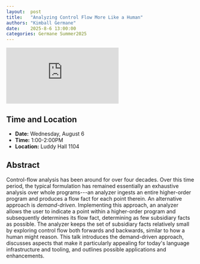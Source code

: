 ```yaml
---
layout:  post
title:   "Analyzing Control Flow More Like a Human"
authors: "Kimball Germane"
date:    2025-8-6 13:00:00
categories: Germane Summer2025
---
```


<iframe src="https://www.youtube.com/embed/c282Q5VL75Y" frameborder="0" allowfullscreen></iframe>

## Time and Location

* **Date:** Wednesday, August 6
* **Time:** 1:00-2:00PM
* **Location:** Luddy Hall 1104

## Abstract

Control-flow analysis has been around for over four decades. Over this time
period, the typical formulation has remained essentially an exhaustive analysis
over whole programs---an analyzer ingests an entire higher-order program and
produces a flow fact for each point therein. An alternative approach is
*demand-driven*. Implementing this approach, an analyzer allows the user to
indicate a point within a higher-order program and subsequently determines its
flow fact, determining as few subsidiary facts as possible. The analyzer keeps
the set of subsidiary facts relatively small by exploring control flow both
forwards and backwards, similar to how a human might reason. This talk
introduces the demand-driven approach, discusses aspects that make it
particularly appealing for today's language infrastructure and tooling, and
outlines possible applications and enhancements.
